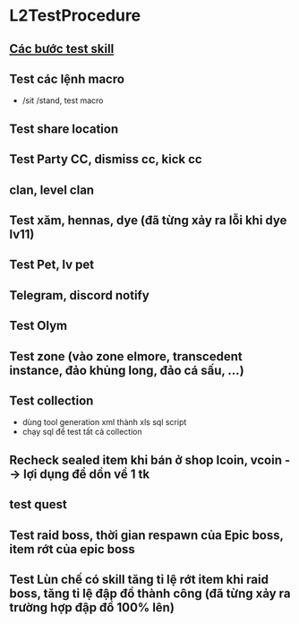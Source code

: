 # L2TestProcedure

## [Các bước test skill](TestSkills/readme.md)

## Test các lệnh macro

- /sit /stand, test macro

## Test share location

## Test Party CC, dismiss cc, kick cc

## clan, level clan

## Test xăm, hennas, dye (đã từng xảy ra lỗi khi dye lv11)

## Test Pet, lv pet

## Telegram, discord notify

## Test Olym

## Test zone (vào zone elmore, transcedent instance, đảo khủng long, đảo cá sấu, …)

## Test collection

- dùng tool generation xml thành xls sql script
- chạy sql để test tất cả collection

## Recheck sealed item khi bán ở shop lcoin, vcoin --> lợi dụng để dồn về 1 tk

## test quest

## Test raid boss, thời gian respawn của Epic boss, item rớt của epic boss

## Test Lùn chế có skill tăng tỉ lệ rớt item khi raid boss, tăng tỉ lệ đập đồ thành công (đã từng xảy ra trường hợp đập đồ 100% lên)

